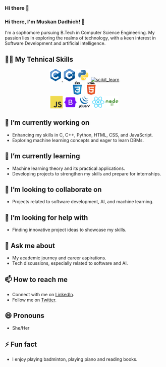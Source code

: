 ### Hi there 👋

<!--
**muskandz/muskandz** is a ✨ _special_ ✨ repository because its `README.md` (this file) appears on your GitHub profile.

Here are some ideas to get you started:

- 🔭 I’m currently working on ...
- 🌱 I’m currently learning ...
- 👯 I’m looking to collaborate on ...
- 🤔 I’m looking for help with ...
- 💬 Ask me about ...
- 📫 How to reach me: ...
- 😄 Pronouns: ...
- ⚡ Fun fact: ...
-->
### Hi there, I'm Muskan Dadhich! 👋

I'm a sophomore pursuing B.Tech in Computer Science Engineering. My passion lies in exploring the realms of technology, with a keen interest in Software Development and artificial intelligence.

## 👩‍💻 My Tehnical Skills
<p align="center"> <a href="https://www.cprogramming.com/" target="_blank"> <img src="https://raw.githubusercontent.com/devicons/devicon/master/icons/c/c-original.svg" alt="c" width="40" height="40"/> </a> <a href="https://www.w3schools.com/cpp/" target="_blank"> <img src="https://raw.githubusercontent.com/devicons/devicon/master/icons/cplusplus/cplusplus-original.svg" alt="cplusplus" width="40" height="40"/> </a><img src="https://raw.githubusercontent.com/devicons/devicon/master/icons/python/python-original.svg" alt="python" width="40" height="40"/> </a><a href="https://www.python.org" target="_blank"><a href="https://www.w3schools.com/css/" target="_blank"> <a href="https://www.mathworks.com/" target="_blank"> <a href="https://scikit-learn.org/" target="_blank"> <img src="https://upload.wikimedia.org/wikipedia/commons/0/05/Scikit_learn_logo_small.svg" alt="scikit_learn" width="40" height="40"/> </a><br><img src="https://raw.githubusercontent.com/devicons/devicon/master/icons/css3/css3-original-wordmark.svg" alt="css3" width="40" height="40"/> </a> <a href="https://www.w3.org/html/" target="_blank"> <img src="https://raw.githubusercontent.com/devicons/devicon/master/icons/html5/html5-original-wordmark.svg" alt="html5" width="40" height="40"/> </a> <br> <a href="https://www.w3schools.com/js/"><img src="https://github.com/devicons/devicon/blob/master/icons/javascript/javascript-original.svg" height="40" width="40"></a> <a href="https://www.google.com/url?sa=t&source=web&rct=j&opi=89978449&url=https://getbootstrap.com/&ved=2ahUKEwjko-PU2qWFAxUcafUHHT1UD14QFnoECAcQAQ&usg=AOvVaw3s0qqZzEfHTiGFr9v0jCTN" target="_blank"><img src="https://github.com/devicons/devicon/blob/master/icons/bootstrap/bootstrap-original.svg" height="40" width="40" alt="Bootstrap"></a> <a href="https://jquery.com/" target="_blank"><img src="https://github.com/devicons/devicon/blob/master/icons/jquery/jquery-original-wordmark.svg" height="40" width="40" alt="jQuery"></a> <a target="_blank" href="https://www.google.com/url?sa=t&source=web&rct=j&opi=89978449&url=https://react.dev/&ved=2ahUKEwjmgMLY46WFAxWwb_UHHS0tCV4QFnoECAYQAQ&usg=AOvVaw1tEjYYiD7LQlxO53dgjTHV"><img src="https://github.com/devicons/devicon/blob/master/icons/react/react-original.svg" height="40" width="40" alt="react"></a> <a href="https://www.google.com/url?sa=t&source=web&rct=j&opi=89978449&url=https://nodejs.org/en&ved=2ahUKEwjngKri5KWFAxXUnK8BHaZCCGAQFnoECGYQAQ&usg=AOvVaw1dFXYHr5kNGMvANfSjX4lC" target="_blank"><img src="https://github.com/devicons/devicon/blob/master/icons/nodejs/nodejs-plain-wordmark.svg" height="40" width="40" alt="nodejs"></a></p>

## 🔭 I’m currently working on
- Enhancing my skills in C, C++, Python, HTML, CSS, and JavaScript.
- Exploring machine learning concepts and eager to learn DBMs.

## 🌱 I’m currently learning
- Machine learning theory and its practical applications.
- Developing projects to strengthen my skills and prepare for internships.

## 👯 I’m looking to collaborate on
- Projects related to software development, AI, and machine learning.

## 🤔 I’m looking for help with
- Finding innovative project ideas to showcase my skills.

## 💬 Ask me about
- My academic journey and career aspirations.
- Tech discussions, especially related to software and AI.

## 📫 How to reach me
- Connect with me on [LinkedIn](<https://www.linkedin.com/in/muskan-dadhich-39a166266?utm_source=share&utm_campaign=share_via&utm_content=profile&utm_medium=android_app>).
- Follow me on [Twitter](<https://x.com/MuskanDadhich03?t=fH5sHgjO07tLDS3jpxaMpQ&s=09>).

## 😄 Pronouns
- She/Her

## ⚡ Fun fact
- I enjoy playing badminton, playing piano  and reading books.
